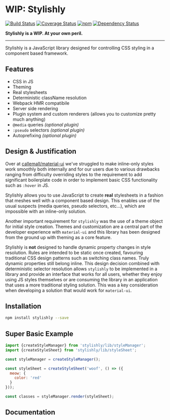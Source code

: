 # WIP: Stylishly
[![Build Status](https://img.shields.io/circleci/project/nathanmarks/stylishly/master.svg?style=flat-square)](https://circleci.com/gh/nathanmarks/stylishly)
[![Coverage Status](https://img.shields.io/coveralls/nathanmarks/stylishly/master.svg?style=flat-square)](https://coveralls.io/github/nathanmarks/stylishly)
[![npm](https://img.shields.io/npm/v/stylishly.svg?style=flat-square)](https://www.npmjs.com/package/stylishly)
[![Dependency Status](https://david-dm.org/nathanmarks/stylishly.svg?style=flat-square)](https://david-dm.org/nathanmarks/stylishly)

**Stylishly is a WIP. At your own peril.**

---

Stylishly is a JavaScript library designed for controlling CSS styling in a component based framework.

## Features

 - CSS in JS
 - Theming
 - Real stylesheets
 - Deterministic className resolution
 - Webpack HMR compatibile
 - Server side rendering
 - Plugin system and custom renderers (allows you to customize pretty much anything)
 - `@media` queries _(optional plugin)_
 - `:pseudo` selectors _(optional plugin)_
 - Autoprefixing _(optional plugin)_

## Design & Justification

Over at [callemall/material-ui](https://github.com/callemall/material-ui) we've struggled to make inline-only styles work smoothly both internally and for our users due to various drawbacks ranging from difficulty overriding styles to the requirement to add significant boilerplate code in order to implement basic CSS functionality such as `:hover` in JS.

Stylishly allows you to use JavaScript to create **real** stylesheets in a fashion that meshes well with a component based design. This enables use of the usual suspects (media queries, pseudo selectors, etc...), which are impossible with an inline-only solution.

Another important requirement for `stylishly` was the use of a theme object for initial style creation. Themes and customization are a central part of the developer experience with `material-ui` and this library has been designed from the ground up with theming as a core feature.

Stylishly is **not** designed to handle dynamic property changes in style resolution. Rules are intended to be static once created, favouring traditional CSS design patterns such as switching class names. Truly dynamic properties still belong inline. This design decision combined with deterministic selector resolution allows `stylishly` to be implemented in a library and provide an interface that works for all users, whether they enjoy using JS styles themselves or are consuming the library in an application that uses a more traditional styling solution. This was a key consideration when developing a solution that would work for `material-ui`.

## Installation

```bash
npm install stylishly --save
```

## Super Basic Example

```js
import {createStyleManager} from 'stylishly/lib/styleManager';
import {createStyleSheet} from 'stylishly/lib/styleSheet';

const styleManager = createStyleManager();

const styleSheet = createStyleSheet('woof', () => ({
  meow: {
    color: 'red'
  }
}));

const classes = styleManager.render(styleSheet);


```

## Documentation

